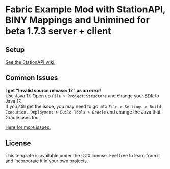# Fabric Example Mod with StationAPI, BINY Mappings and Unimined for beta 1.7.3 server + client

## Setup

[See the StationAPI wiki.](https://github.com/ModificationStation/StationAPI/wiki)

## Common Issues

**I get "Invalid source release: 17" as an error!**  
Use Java 17. Open up `File > Project Structure` and change your SDK to Java 17.  
If you still get the issue, you may need to go into `File > Settings > Build, Execution, Deployment > Build Tools > Gradle` and change the Java that Gradle uses too.

[Here for more issues.](https://github.com/calmilamsy/BIN-fabric-example-mod#common-issues)

## License

This template is available under the CC0 license. Feel free to learn from it and incorporate it in your own projects.
